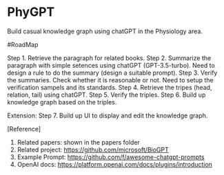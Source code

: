 # PhyGPT

Build casual knowledge graph using chatGPT in the Physiology area.

#RoadMap

Step 1. Retrieve the paragraph for related books. 
Step 2. Summarize the paragraph with simple setences using chatGPT (GPT-3.5-turbo). Need to design a rule to do the summary (design a suitable prompt).
Step 3. Verify the summaries. Check whether it is reasonable or not. Need to setup the verification sampels and its standards.
Step 4. Retrieve the tripes (head, relation, tail) using chatGPT.
Step 5. Verify the triples.
Step 6. Build up knowledge graph based on the triples. 

Extension:
Step 7. Build up UI to display and edit the knowledge graph.


[Reference]

1. Related papers: shown in the papers folder
2. Related project: https://github.com/microsoft/BioGPT
3. Example Prompt: https://github.com/f/awesome-chatgpt-prompts
4. OpenAI docs: https://platform.openai.com/docs/plugins/introduction
